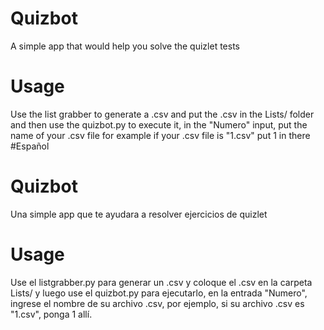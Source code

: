 # Quizbot
A simple app that would help you solve the quizlet tests
# Usage
Use the list grabber to generate a .csv and put the .csv in the Lists/ folder and then use the quizbot.py to execute it, in the "Numero" input, put the name of your .csv file for example if your .csv file is "1.csv" put 1 in there 
#Español
# Quizbot
Una simple app que te ayudara a resolver ejercicios de quizlet
# Usage
Use el listgrabber.py para generar un .csv y coloque el .csv en la carpeta Lists/ y luego use el quizbot.py para ejecutarlo, en la entrada "Numero", ingrese el nombre de su archivo .csv, por ejemplo, si su archivo .csv es "1.csv", ponga 1 allí.
